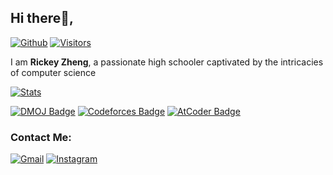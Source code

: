 ## Hi there👋,
[![Github](https://img.shields.io/github/followers/RickeyZh?label=Follow&style=social)](https://github.com/RickeyZh) 
[![Visitors](https://visitor-badge.laobi.icu/badge?page_id=RickeyZh.RickeyZh)](https://visitor-badge.laobi.icu/badge?page_id=RickeyZh.RickeyZh)

I am **Rickey Zheng**,
a passionate high schooler captivated by the intricacies of computer science

[![Stats](https://github-readme-stats.vercel.app/api?username=RickeyZh&theme=city_lights&count_private=true)](https://github-readme-stats.vercel.app/api?username=RickeyZh&count_private=true)

[![DMOJ Badge](http://mosesxu.ca/judge-badge/dmoj/rickeyz)](https://dmoj.ca/user/RickeyZ)
[![Codeforces Badge](http://mosesxu.ca/judge-badge/codeforces/rickeyz)](https://codeforces.com/profile/RickeyZ)
[![AtCoder Badge](http://mosesxu.ca/judge-badge/atcoder/rickeyz)](https://atcoder.jp/users/RickeyZ)

### Contact Me:
[![Gmail](https://img.shields.io/badge/Gmail-D14836?style=for-the-badge&logo=gmail&logoColor=white)](mailto:rickey.zhengg@gmail.com)
[![Instagram](https://img.shields.io/badge/Instagram-D14836?style=for-the-badge&logo=instagram&logoColor=white)](https://www.instagram.com/rickey.zheng/)
